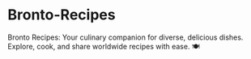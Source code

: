 # Bronto-Recipes
 Bronto Recipes: Your culinary companion for diverse, delicious dishes. Explore, cook, and share worldwide recipes with ease. 🍽️
